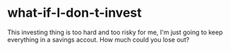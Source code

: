 # what-if-I-don-t-invest
This investing thing is too hard and too risky for me, I'm just going to keep everything in a savings accout. How much could you lose out? 
